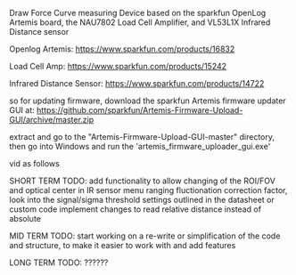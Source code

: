 Draw Force Curve measuring Device based on the sparkfun OpenLog Artemis board, the NAU7802 Load Cell Amplifier, and VL53L1X Infrared Distance sensor

Openlog Artemis: https://www.sparkfun.com/products/16832

Load Cell Amp: https://www.sparkfun.com/products/15242

Infrared Distance Sensor: https://www.sparkfun.com/products/14722



so for updating firmware, download the sparkfun Artemis firmware updater GUI at: https://github.com/sparkfun/Artemis-Firmware-Upload-GUI/archive/master.zip

extract and go to the "Artemis-Firmware-Upload-GUI-master" directory, then go into Windows and run the 'artemis_firmware_uploader_gui.exe' 

vid as follows


SHORT TERM TODO:
  add functionality to allow changing of the ROI/FOV and optical center in IR sensor menu
  ranging fluctionation correction factor, look into the signal/sigma threshold settings outlined in the datasheet or custom code 
  implement changes to read relative distance instead of absolute
  
MID TERM TODO:
 start working on a re-write or simplification of the code and structure, to make it easier to work with and add features
 
 
LONG TERM TODO:
  ??????

